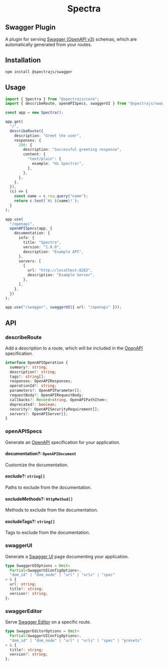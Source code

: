 <h1 align="center">Spectra</h1>

## Swagger Plugin

A plugin for serving [Swagger (OpenAPI v3)](https://swagger.io/specification)
schemas, which are automatically generated from your routes.

## Installation

```sh
npm install @spectrajs/swagger
```

## Usage

```ts
import { Spectra } from "@spectrajs/core";
import { describeRoute, openAPISpecs, swaggerUI } from "@spectrajs/swagger";

const app = new Spectra();

app.get(
  "/",
  describeRoute({
    description: "Greet the user",
    responses: {
      200: {
        description: "Successful greeting response",
        content: {
          "text/plain": {
            example: "Hi Spectra!",
          },
        },
      },
    },
  }),
  (c) => {
    const name = c.req.query("name");
    return c.text(`Hi ${name}!`);
  }
);

app.use(
  "/openapi",
  openAPISpecs(app, {
    documentation: {
      info: {
        title: "Spectra",
        version: "1.0.0",
        description: "Example API",
      },
      servers: [
        {
          url: "http://localhost:8282",
          description: "Example Server",
        },
      ],
    },
  })
);

app.use("/swagger", swaggerUI({ url: "/openapi" }));
```

## API

### describeRoute

Add a description to a route, which will be included in the
[OpenAPI](https://spec.openapis.org/oas/v3.1.0.html) specification.

```ts
interface OpenAPIOperation {
  summary?: string;
  description?: string;
  tags?: string[];
  responses: OpenAPIResponses;
  operationId?: string;
  parameters?: OpenAPIParameter[];
  requestBody?: OpenAPIRequestBody;
  callbacks?: Record<string, OpenAPIPathItem>;
  deprecated?: boolean;
  security?: OpenAPISecurityRequirement[];
  servers?: OpenAPIServer[];
}
```

### openAPISpecs

Generate an [OpenAPI](https://spec.openapis.org/oas/v3.1.0.html)
specification for your application.

#### documentation?: `OpenAPIDocument`

Customize the documentation.

#### exclude?: `string[]`

Paths to exclude from the documentation.

#### excludeMethods?: `HttpMethod[]`

Methods to exclude from the documentation.

#### excludeTags?: `string[]`

Tags to exclude from the documentation.

### swaggerUI

Generate a [Swagger UI](https://swagger.io/tools/swagger-ui) page documenting your application.

```ts
type SwaggerUIOptions = Omit<
  Partial<SwaggerUIConfigOptions>,
  "dom_id" | "dom_node" | "url" | "urls" | "spec"
> & {
  url: string;
  title?: string;
  version?: string;
};
```

### swaggerEditor

Serve [Swagger Editor](https://editor.swagger.io) on a specific route.

```ts
type SwaggerEditorOptions = Omit<
  Partial<SwaggerUIConfigOptions>,
  "dom_id" | "dom_node" | "url" | "urls" | "spec" | "presets"
> & {
  title?: string;
  version?: string;
};
```
